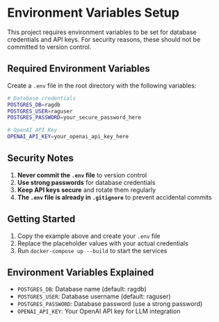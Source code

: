 # Environment Variables Setup

This project requires environment variables to be set for database credentials and API keys. For security reasons, these should not be committed to version control.

## Required Environment Variables

Create a `.env` file in the root directory with the following variables:

```bash
# Database credentials
POSTGRES_DB=ragdb
POSTGRES_USER=raguser
POSTGRES_PASSWORD=your_secure_password_here

# OpenAI API Key
OPENAI_API_KEY=your_openai_api_key_here
```

## Security Notes

1. **Never commit the `.env` file** to version control
2. **Use strong passwords** for database credentials
3. **Keep API keys secure** and rotate them regularly
4. **The `.env` file is already in `.gitignore`** to prevent accidental commits

## Getting Started

1. Copy the example above and create your `.env` file
2. Replace the placeholder values with your actual credentials
3. Run `docker-compose up --build` to start the services

## Environment Variables Explained

- `POSTGRES_DB`: Database name (default: ragdb)
- `POSTGRES_USER`: Database username (default: raguser)
- `POSTGRES_PASSWORD`: Database password (use a strong password)
- `OPENAI_API_KEY`: Your OpenAI API key for LLM integration 
